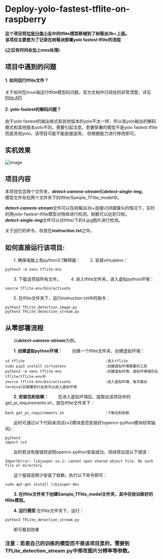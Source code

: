 # Deploy-yolo-fastest-tflite-on-raspberry
**这个项目将[垃圾分类小车](https://github.com/Charlie839242/-Trash-Classification-Car/blob/main/README.md)中的tflite模型移植到了树莓派3b+上面。**  
**该项目主要是为了记录在树莓派部署yolo fastest tflite的流程**  

**(之后有时间会加上nms处理)**

## 项目中遇到的问题
#### 1. 如何运行tflite文件？  
关于如何在linux端运行tflite模型的问题，官方文档中已经给的非常清楚，详见[tflite.API](https://tensorflow.google.cn/lite/api_docs/python/tf/lite/Interpreter)  
#### 2. yolo-fastest的解码问题？  
由于yolo fastest的输出格式和其他版本的yolo不太一样，所以其yolo输出的解码模式和其他版本yolo不同，需要引起注意。若要部署的模型不是yolo fastest tflite而是其他yolo，该项目可能不能直接适用，
但根据能力进行修改即可。

## 实机效果
![image](https://github.com/Charlie839242/Deploy-yolo-fastest-tflite-on-raspberry/blob/main/img/0.gif)  

## 项目内容
本项目包含两个文件夹，***detect-camera-stream***和***detect-single-img***。  
模型文件存在两个文件夹下的tflite/Sample_TFlite_model中。  

***detect-camera-stream***文件可以在树莓派3b+连接USB摄像头的情况下，实时的用yolo-fastest-tflite模型对物体进行检测。帧数可以达到12帧。  
***detect-single-img***文件可以对tflite/下的4.jpg图片进行检测。  

关于运行的命令，存放在***instruction.txt***之中。  

## 如何直接运行该项目:
&emsp;&emsp;1. 确保电脑上有python3.7解释器：
&emsp;&emsp;2. 安装virtualenv：
```
python3 -m venv tflite-env 
```
&emsp;&emsp;3. 下载该项目所有文件。
&emsp;&emsp;4. 进入tflite文件夹，进入虚拟python环境：
```
source tflite-env/bin/activate
```
&emsp;&emsp;5. 在tflite文件夹下，运行instruction.txt中的指令：
```
python3 TFLite_detection_image.py
python3 TFLite_detection_stream.py
```


## 从零部署流程  
&emsp;&emsp;以***detect-camera-stream***为例。  

&emsp;&emsp;**1. 创建虚拟python环境：**
&emsp;&emsp;创建一个tflite文件夹，创建虚拟环境：
```
cd tflite                                     :进入tflite
sudo pip3 install virtualenv                  :创建虚拟环境需要的工具
python3 -m venv tflite-env                    :创建虚拟环境，虚拟环境储存在tflite/tflite-env中
source tflite-env/bin/activate                :进入虚拟环境，每次推出terminal后都要执行此命令以进入虚拟环境
```
&emsp;&emsp;**2. 安装包和依赖：**
&emsp;&emsp;在进入虚拟环境后，提取出该项目中的get_pi_requirements.sh，放在tflite文件夹下：
```
bash get_pi_requirements.sh                   :下载包和依赖
```
&emsp;&emsp;此时可通过以下代码来测试cv2模块是否安装好(opencv-python模块经常抽风)：
```
python3
import cv2
```  
&emsp;&emsp;此时若没有报错则说明opencv-python安装成功，但经常出现以下错误：
```
ImportError: libjasper.so.1: cannot open shared object file: No such file or directory
```
&emsp;&emsp;这个报错说明少安装了依赖，执行以下命令即可：
```
sudo apt-get install libjasper-dev
```

&emsp;&emsp;**3. 在tflite文件夹下创建Sample_TFlite_model文件夹，其中存放训练好的tflite模型。**  

&emsp;&emsp;**4. 运行模型**
在tflite文件夹下，运行：
```
python3 TFLite_detection_stream.py
```
&emsp;&emsp;即可看到效果
### 注意：若是自己的训练的模型而不是该项目里的，需要到TFLite_detection_stream.py中修改图片分辨率等参数。




